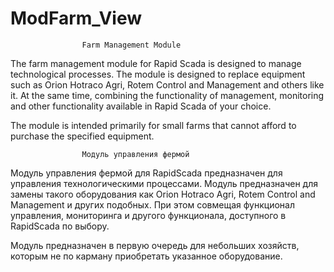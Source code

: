 # ModFarm_View

                    Farm Management Module
The farm management module for Rapid Scada is designed to manage technological processes.
The module is designed to replace equipment such as Orion Hotraco Agri, Rotem Control and Management and others like it. At the same time, combining the functionality of management, monitoring and other functionality available in Rapid Scada of your choice.

The module is intended primarily for small farms that cannot afford to purchase the specified equipment.

                    Модуль управления фермой
Модуль управления фермой для RapidScada предназначен для управления технологическими процессами.
Модуль предназначен для замены такого оборудования как Orion Hotraco Agri, Rotem Control and Management и других подобных. При этом совмещая функционал управления, мониторинга и другого функционала, доступного в RapidScada по выбору.

Модуль предназначен в первую очередь для небольших хозяйств, которым не по карману приобретать указанное оборудование.
